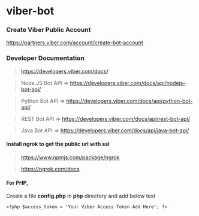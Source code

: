 # viber-bot

### Create Viber Public Account
https://partners.viber.com/account/create-bot-account

### Developer Documentation
> https://developers.viber.com/docs/

> Node.JS Bot API =>
https://developers.viber.com/docs/api/nodejs-bot-api/

> Python Bot API =>
https://developers.viber.com/docs/api/python-bot-api/

> REST Bot API =>
https://developers.viber.com/docs/api/rest-bot-api/

> Java Bot API =>
https://developers.viber.com/docs/api/java-bot-api/



#### Install ngrok to get the public url with ssl

> https://www.npmjs.com/package/ngrok

> https://ngrok.com/docs

#### For PHP,

Create a file **config.php** in **php** directory and add below text
```
<?php $access_token = 'Your Viber Access Token Add Here'; ?>
```
